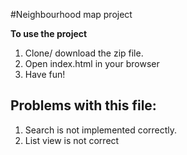 #Neighbourhood map project

**To use the project**

1. Clone/ download the zip file.
2. Open index.html in your browser
3. Have fun!

Problems with this file:
-----------------------
1. Search is not implemented correctly.
2. List view is not correct
